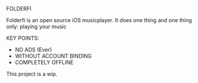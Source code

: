 FOLDERFI

Folderfi is an open source iOS musicplayer.
It does one thing and one thing only: playing your music

KEY POINTS:

- NO ADS (Ever)
- WITHOUT ACCOUNT BINDING
- COMPLETELY OFFLINE

This project is a wip.
